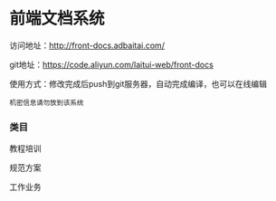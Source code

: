 # 前端文档系统

访问地址：http://front-docs.adbaitai.com/

git地址：https://code.aliyun.com/laitui-web/front-docs

使用方式：修改完成后push到git服务器，自动完成编译，也可以在线编辑

`机密信息请勿放到该系统`



### 类目

教程培训

规范方案

工作业务

